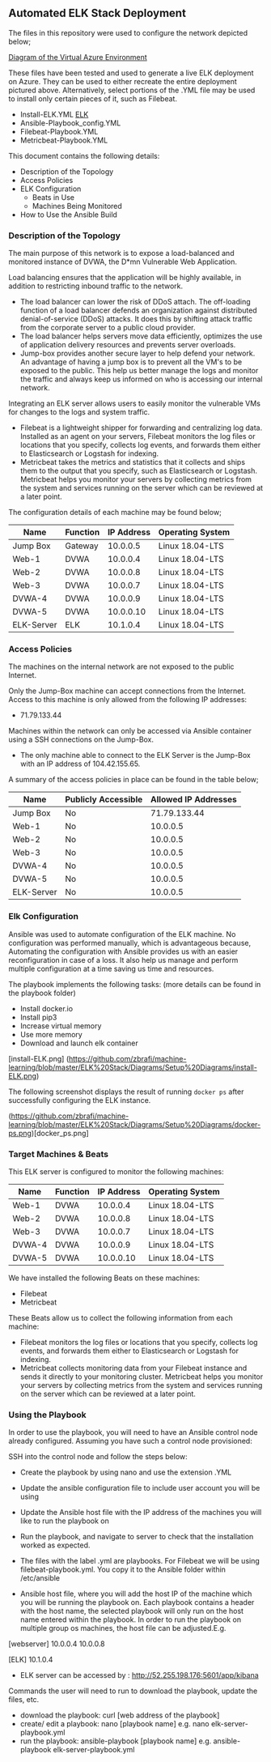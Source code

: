 ## Automated ELK Stack Deployment

The files in this repository were used to configure the network depicted below;

[Diagram of the Virtual Azure Environment](https://drive.google.com/file/d/1F6Owu1kfAbLom1ybzgAjYDTiqUF1E0K-/view?usp=sharing)

These files have been tested and used to generate a live ELK deployment on Azure. They can be used to either recreate the entire deployment pictured above. Alternatively, select portions of the .YML file may be used to install only certain pieces of it, such as Filebeat.

  - Install-ELK.YML [ELK](https://raw.githubusercontent.com/zbrafi/machine-learning/master/ELK%20Stack/Playbooks/Ansible_Playbooks_config.yml?token=APBHLTLS6IZZPYEWELAJRP27ISBNY)
  - Ansible-Playbook_config.YML
  - Filebeat-Playbook.YML
  - Metricbeat-Playbook.YML

This document contains the following details:
- Description of the Topology
- Access Policies
- ELK Configuration
  - Beats in Use
  - Machines Being Monitored
- How to Use the Ansible Build


### Description of the Topology

The main purpose of this network is to expose a load-balanced and monitored instance of DVWA, the D*mn Vulnerable Web Application.

Load balancing ensures that the application will be highly available, in addition to restricting inbound traffic to the network.
- The load balancer can lower the risk of DDoS attach. The off-loading function of a load balancer defends an organization against distributed denial-of-service (DDoS) attacks. It does this by shifting attack traffic from the corporate server to a public cloud provider.
- The load balancer helps servers move data efficiently, optimizes the use of application delivery resources and prevents server overloads.
- Jump-box provides another secure layer to help defend your network. An advantage of having a jump box is to prevent all the VM's to be exposed to the public. This help us better manage the logs and monitor the traffic and always keep us informed on who is accessing our internal network.

Integrating an ELK server allows users to easily monitor the vulnerable VMs for changes to the logs and system traffic.
- Filebeat is a lightweight shipper for forwarding and centralizing log data. Installed as an agent on your servers, Filebeat monitors the log files or locations that you specify, collects log events, and forwards them either to Elasticsearch or Logstash for indexing.
- Metricbeat takes the metrics and statistics that it collects and ships them to the output that you specify, such as Elasticsearch or Logstash. Metricbeat helps you monitor your servers by collecting metrics from the system and services running on the server which can be reviewed at a later point.

The configuration details of each machine may be found below;

| Name       | Function | IP Address | Operating System |
|------------|----------|------------|------------------|
| Jump Box   | Gateway  | 10.0.0.5   | Linux 18.04-LTS  |
| Web-1      | DVWA     | 10.0.0.4   | Linux 18.04-LTS  |
| Web-2      | DVWA     | 10.0.0.8   | Linux 18.04-LTS  |
| Web-3      | DVWA     | 10.0.0.7   | Linux 18.04-LTS  |
| DVWA-4     | DVWA     | 10.0.0.9   | Linux 18.04-LTS  |
| DVWA-5     | DVWA     | 10.0.0.10  | Linux 18.04-LTS  |
| ELK-Server | ELK      | 10.1.0.4   | Linux 18.04-LTS  |

### Access Policies

The machines on the internal network are not exposed to the public Internet.

Only the Jump-Box machine can accept connections from the Internet. Access to this machine is only allowed from the following IP addresses:
- 71.79.133.44

Machines within the network can only be accessed via Ansible container using a SSH connections on the Jump-Box.
- The only machine able to connect to the ELK Server is the Jump-Box with an IP address of 104.42.155.65.

A summary of the access policies in place can be found in the table below;

| Name       | Publicly Accessible | Allowed IP Addresses |
|------------|---------------------|----------------------|
| Jump Box   | No                  | 71.79.133.44         |
| Web-1      | No                  | 10.0.0.5             |
| Web-2      | No                  | 10.0.0.5             |
| Web-3      | No                  | 10.0.0.5             |
| DVWA-4     | No                  | 10.0.0.5             |
| DVWA-5     | No                  | 10.0.0.5             |
| ELK-Server | No                  | 10.0.0.5             |

### Elk Configuration

Ansible was used to automate configuration of the ELK machine. No configuration was performed manually, which is advantageous because, Automating the configuration with Ansible provides us with an easier reconfiguration in case of a loss. It also help us manage and perform multiple configuration at a time saving us time and resources.

The playbook implements the following tasks: (more details can be found in the playbook folder)
- Install docker.io
- Install pip3
- Increase virtual memory
- Use more memory
- Download and launch elk container

[install-ELK.png] (https://github.com/zbrafi/machine-learning/blob/master/ELK%20Stack/Diagrams/Setup%20Diagrams/install-ELK.png)

The following screenshot displays the result of running `docker ps` after successfully configuring the ELK instance.

(https://github.com/zbrafi/machine-learning/blob/master/ELK%20Stack/Diagrams/Setup%20Diagrams/docker-ps.png)[docker_ps.png]

### Target Machines & Beats
This ELK server is configured to monitor the following machines:

| Name   | Function | IP Address | Operating System |
|--------|----------|------------|------------------|
| Web-1  | DVWA     | 10.0.0.4   | Linux 18.04-LTS  |
| Web-2  | DVWA     | 10.0.0.8   | Linux 18.04-LTS  |
| Web-3  | DVWA     | 10.0.0.7   | Linux 18.04-LTS  |
| DVWA-4 | DVWA     | 10.0.0.9   | Linux 18.04-LTS  |
| DVWA-5 | DVWA     | 10.0.0.10  | Linux 18.04-LTS  |

We have installed the following Beats on these machines:
- Filebeat
- Metricbeat

These Beats allow us to collect the following information from each machine:
- Filebeat monitors the log files or locations that you specify, collects log events, and forwards them either to Elasticsearch or Logstash for indexing.
- Metricbeat collects monitoring data from your Filebeat instance and sends it directly to your monitoring cluster. Metricbeat helps you monitor your servers by collecting metrics from the system and services running on the server which can be reviewed at a later point.

### Using the Playbook
In order to use the playbook, you will need to have an Ansible control node already configured. Assuming you have such a control node provisioned:

SSH into the control node and follow the steps below:
- Create the playbook by using nano and use the extension .YML
- Update the ansible configuration file to include user account you will be using
- Update the Ansible host file with the IP address of the machines you will like to run the playbook on
- Run the playbook, and navigate to server to check that the installation worked as expected.

- The files with the label .yml are playbooks. For Filebeat we will be using filebeat-playbook.yml. You copy it to the Ansible folder within /etc/ansible

- Ansible host file, where you will add the host IP of the machine which you will be running the playbook on. Each playbook contains a header with the host name, the selected playbook will only run on the host name entered within the playbook. In order to run the playbook on multiple group os machines, the host file can be adjusted.E.g.

[webserver]
10.0.0.4
10.0.0.8

[ELK]
10.1.0.4

-  ELK server can be accessed by : http://52.255.198.176:5601/app/kibana

Commands the user will need to run to download the playbook, update the files, etc.

- download the playbook: curl [web address of the playbook]
- create/ edit a playbook: nano [playbook name] e.g. nano elk-server-playbook.yml
- run the playbook: ansible-playbook [playbook name] e.g. ansible-playbook elk-server-playbook.yml
